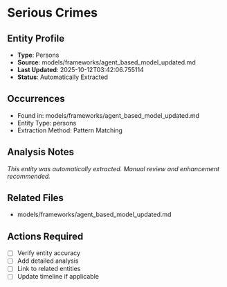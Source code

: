# Serious Crimes

## Entity Profile
- **Type**: Persons
- **Source**: models/frameworks/agent_based_model_updated.md
- **Last Updated**: 2025-10-12T03:42:06.755114
- **Status**: Automatically Extracted

## Occurrences
- Found in: models/frameworks/agent_based_model_updated.md
- Entity Type: persons
- Extraction Method: Pattern Matching

## Analysis Notes
*This entity was automatically extracted. Manual review and enhancement recommended.*

## Related Files
- models/frameworks/agent_based_model_updated.md

## Actions Required
- [ ] Verify entity accuracy
- [ ] Add detailed analysis
- [ ] Link to related entities
- [ ] Update timeline if applicable
